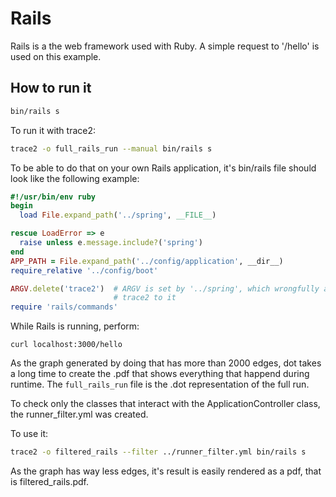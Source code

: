 # Rails

Rails is a the web framework used with Ruby. A simple request to '/hello'
is used on this example.

## How to run it

```bash
bin/rails s
```

To run it with trace2:

```bash
trace2 -o full_rails_run --manual bin/rails s
```

To be able to do that on your own Rails application, it's bin/rails
file should look like the following example:

```ruby
#!/usr/bin/env ruby
begin
  load File.expand_path('../spring', __FILE__)

rescue LoadError => e
  raise unless e.message.include?('spring')
end
APP_PATH = File.expand_path('../config/application', __dir__)
require_relative '../config/boot'

ARGV.delete('trace2')  # ARGV is set by '../spring', which wrongfully adds
                       # trace2 to it
require 'rails/commands'
```

While Rails is running, perform:

```
curl localhost:3000/hello
```

As the graph generated by doing that has more than 2000 edges, dot takes
a long time to create the .pdf that shows everything that happend during
runtime. The `full_rails_run` file is the .dot representation of the full
run.

To check only the classes that interact with the ApplicationController class,
the runner_filter.yml was created.

To use it:

```bash
trace2 -o filtered_rails --filter ../runner_filter.yml bin/rails s
```

As the graph has way less edges, it's result is easily rendered as a pdf, that
is filtered_rails.pdf.
